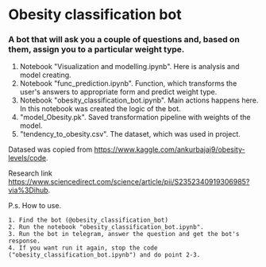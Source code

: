 # Obesity classification bot

### A bot that will ask you a couple of questions and, based on them, assign you to a particular weight type.

1. Notebook "Visualization and modelling.ipynb". Here is analysis and model creating.
2. Notebook "func_prediction.ipynb". Function, which transforms the user's answers to appropriate form and predict weight type.
3. Notebook "obesity_classification_bot.ipynb". Main actions happens here. In this notebook was created the logic of the bot.
4. "model_Obesity.pk". Saved transformation pipeline with weights of the model.
5. "tendency_to_obesity.csv". The dataset, which was used in project.

Datased was copied from https://www.kaggle.com/ankurbajaj9/obesity-levels/code.

Research link https://www.sciencedirect.com/science/article/pii/S2352340919306985?via%3Dihub.

P.s. How to use.

    1. Find the bot (@obesity_classification_bot)
    2. Run the notebook "obesity_classification_bot.ipynb".
    3. Run the bot in telegram, answer the question and get the bot's response.
    4. If you want run it again, stop the code ("obesity_classification_bot.ipynb") and do point 2-3.





